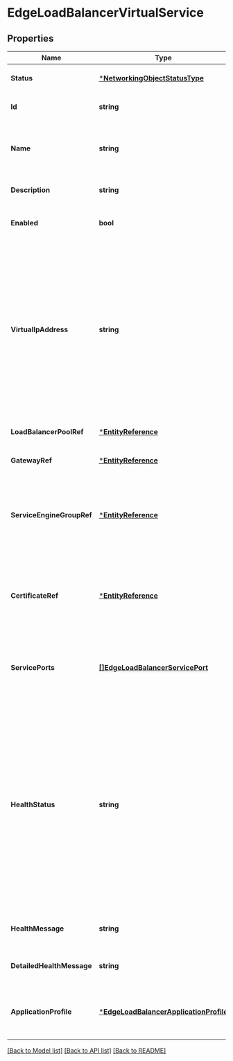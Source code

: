 # EdgeLoadBalancerVirtualService

## Properties
Name | Type | Description | Notes
------------ | ------------- | ------------- | -------------
**Status** | [***NetworkingObjectStatusType**](NetworkingObjectStatusType.md) | Represents current status of the networking object.  | [optional] [default to null]
**Id** | **string** | The identifier of the Virtual Service in URN format | [optional] [default to null]
**Name** | **string** | The name of the Virtual Service. Name is unique across all Virtual Services for an Edge Gateway. | [default to null]
**Description** | **string** | The description of the Virtual Service. | [optional] [default to null]
**Enabled** | **bool** | A flag indicating whether Virtual Service is enabled or not. | [default to null]
**VirtualIpAddress** | **string** | The virtual IP Address (VIP) of the Virtual Service. This IP can be an allocated IP to the Gateway from the External Network or it can be an arbitrary internal IP address used for internal load balancing. It it&#39;s an internal IP Address, this IP cannot be part of any existing subnet attached to the Edge Gateway or any vDC Group network if the Edge Gateway is scoped accordingly.  | [default to null]
**LoadBalancerPoolRef** | [***EntityReference**](EntityReference.md) | The Load Balancer Pool associated with this Virtual Service. | [default to null]
**GatewayRef** | [***EntityReference**](EntityReference.md) | The Edge Gateway associated with this Virtual Service. | [default to null]
**ServiceEngineGroupRef** | [***EntityReference**](EntityReference.md) | The Load Balancer Service Engine Group that is assigned to the Edge Gateway. This Virtual Service will be deployed to this Service Engine Group.  | [default to null]
**CertificateRef** | [***EntityReference**](EntityReference.md) | The certificate used for SSL termination for the Virtual Service. This is required if the service port type is \&quot;HTTPS\&quot; or \&quot;L4_TLS\&quot;. | [optional] [default to null]
**ServicePorts** | [**[]EdgeLoadBalancerServicePort**](EdgeLoadBalancerServicePort.md) | A list of service ports supported by this Virtual Service.  Multiple service ports are allowed only with additional licensing.  | [default to null]
**HealthStatus** | **string** | The current health status of the virtual service. Possible values are: &lt;ul&gt; &lt;li&gt; UP - The virtual service is healthy. &lt;li&gt; DOWN - The virtual service is down, inactive, or has failed. &lt;li&gt; DISABLED - The virtual service is disabled. &lt;li&gt; UNAVAILABLE - The virtual service is unavailable. &lt;li&gt; PENDING - The virtual service is being creating or resources are being allocated. &lt;li&gt; UNKNOWN - The virtual service state is unknown. &lt;/ul&gt;  | [optional] [default to null]
**HealthMessage** | **string** | The localized message on the health of the virtual service. | [optional] [default to null]
**DetailedHealthMessage** | **string** | The non-localized detailed message on the health of the virtual service. | [optional] [default to null]
**ApplicationProfile** | [***EdgeLoadBalancerApplicationProfile**](EdgeLoadBalancerApplicationProfile.md) | Specifies the application profile for the virtual service such as whether it&#39;s HTTP, HTTPS, or TCP/UDP. | [default to null]

[[Back to Model list]](../README.md#documentation-for-models) [[Back to API list]](../README.md#documentation-for-api-endpoints) [[Back to README]](../README.md)


